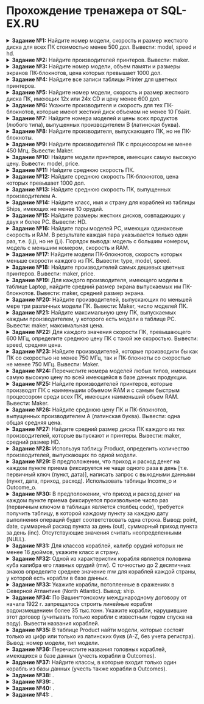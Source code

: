 # Прохождение тренажера от SQL-EX.RU
<details>
<summary><b>Задание №1:</b> Найдите номер модели, скорость и размер жесткого диска для всех ПК стоимостью менее 500 дол. Вывести: model, speed и hd.</summary>
  
  ```mysql
SELECT model, speed, hd
FROM pc
WHERE price < 500
```

</details>
<details>
<summary><b>Задание №2:</b> Найдите производителей принтеров. Вывести: maker.</summary>
  
  ```mysql
SELECT DISTINCT maker
FROM product
WHERE type = 'Printer'
```

</details>
<details>
<summary><b>Задание №3:</b> Найдите номер модели, объем памяти и размеры экранов ПК-блокнотов, цена которых превышает 1000 дол.</summary>
  
  ```mysql
SELECT model, ram, screen
FROM laptop
WHERE price > 1000
```

</details>
<details>
<summary><b>Задание №4:</b> Найдите все записи таблицы Printer для цветных принтеров.</summary>
  
  ```mysql
SELECT *
FROM printer
WHERE color = 'y'
```

</details>
<details>
<summary><b>Задание №5:</b> Найдите номер модели, скорость и размер жесткого диска ПК, имеющих 12x или 24x CD и цену менее 600 дол.</summary>
  
  ```mysql
SELECT model, speed, hd
FROM pc
WHERE (cd = '12x' OR cd = '24x') AND price < 600
```

</details>
<details>
<summary><b>Задание №6:</b> Укажите производителя и скорость для тех ПК-блокнотов, которые имеют жесткий диск объемом не менее 10 Гбайт.</summary>
  
  ```mysql
SELECT DISTINCT maker, speed
FROM product
INNER JOIN laptop ON product.model = laptop.model
WHERE hd >= 10
```

</details>
<details>
<summary><b>Задание №7:</b> Найдите номера моделей и цены всех продуктов (любого типа), выпущенных производителем B (латинская буква).</summary>
  
  ```mysql
SELECT p.model, pc.price
FROM Product p
JOIN PC pc ON p.model = pc.model
WHERE p.maker = 'B'

UNION

SELECT p.model, l.price
FROM Product p
JOIN Laptop l ON p.model = l.model
WHERE p.maker = 'B'

UNION

SELECT p.model, pr.price
FROM Product p
JOIN Printer pr ON p.model = pr.model
WHERE p.maker = 'B'
```

</details>
<details>
<summary><b>Задание №8:</b> Найдите производителя, выпускающего ПК, но не ПК-блокноты.</summary>
  
  ```mysql
SELECT maker 
FROM Product
WHERE type = 'PC'

EXCEPT

SELECT maker
FROM Product
WHERE type = 'Laptop'
```

</details>
<details>
<summary><b>Задание №9:</b> Найдите производителей ПК с процессором не менее 450 Мгц. Вывести: Maker.</summary>
  
  ```mysql
SELECT DISTINCT maker
FROM product
INNER JOIN pc ON product.model = pc.model
WHERE pc.speed >= 450
```

</details>
<details>
<summary><b>Задание №10:</b> Найдите модели принтеров, имеющих самую высокую цену. Вывести: model, price.</summary>
  
  ```mysql
SELECT model, price
FROM printer
WHERE price = (SELECT MAX(price) FROM printer)
```

</details>
<details>
<summary><b>Задание №11:</b> Найдите среднюю скорость ПК.</summary>
  
  ```mysql
SELECT AVG(speed)
FROM pc
```

</details>
<details>
<summary><b>Задание №12:</b> Найдите среднюю скорость ПК-блокнотов, цена которых превышает 1000 дол.</summary>
  
  ```mysql
SELECT AVG(speed)
FROM laptop
WHERE price > 1000
```

</details>
<details>
<summary><b>Задание №13:</b> Найдите среднюю скорость ПК, выпущенных производителем A.</summary>
  
  ```mysql
SELECT AVG(speed)
FROM pc
INNER JOIN product ON pc.model = product.model
WHERE product.maker = 'A'
```

</details>
<details>
<summary><b>Задание №14:</b> Найдите класс, имя и страну для кораблей из таблицы Ships, имеющих не менее 10 орудий.</summary>
  
  ```mysql
SELECT ships.class, ships.name, classes.country
FROM classes
INNER JOIN ships ON classes.class = ships.class
WHERE classes.numGuns >= 10
```

</details>
<details>
<summary><b>Задание №15:</b> Найдите размеры жестких дисков, совпадающих у двух и более PC. Вывести: HD.</summary>
  
  ```mysql
SELECT hd
FROM pc
GROUP BY hd
HAVING COUNT(hd) >= 2
```

</details>
<details>
<summary><b>Задание №16:</b> Найдите пары моделей PC, имеющих одинаковые скорость и RAM. В результате каждая пара указывается только один раз, т.е. (i,j), но не (j,i). Порядок вывода: модель с большим номером, модель с меньшим номером, скорость и RAM.</summary>
  
  ```mysql
SELECT DISTINCT A.model AS model, B.model AS model, A.speed, A.ram
FROM PC AS A, PC B
WHERE A.speed = B.speed AND A.ram = B.ram AND A.model > B.model
```

</details>
<details>
<summary><b>Задание №17:</b> Найдите модели ПК-блокнотов, скорость которых меньше скорости каждого из ПК. Вывести: type, model, speed.</summary>
  
  ```mysql
SELECT DISTINCT product.type, l.model, l.speed
From laptop as l, product, pc
WHERE product.type = 'Laptop' AND l.speed < ALL (SELECT speed FROM pc)
```

</details>
<details>
<summary><b>Задание №18:</b> Найдите производителей самых дешевых цветных принтеров. Вывести: maker, price.</summary>
  
  ```mysql
SELECT DISTINCT maker, price
FROM product
INNER JOIN printer ON product.model = printer.model
WHERE price = (SELECT MIN(price) FROM printer WHERE color = 'y') AND color = 'y'
```

</details>
<details>
<summary><b>Задание №19:</b> Для каждого производителя, имеющего модели в таблице Laptop, найдите средний размер экрана выпускаемых им ПК-блокнотов. Вывести: maker, средний размер экрана.</summary>
  
  ```mysql
SELECT product.maker, AVG(laptop.screen)
FROM product
INNER JOIN laptop ON product.model = laptop.model
GROUP BY product.maker
```

</details>
<details>
<summary><b>Задание №20:</b> Найдите производителей, выпускающих по меньшей мере три различных модели ПК. Вывести: Maker, число моделей ПК.</summary>
  
  ```mysql
SELECT maker, COUNT(model)
FROM product
WHERE type = 'pc'
GROUP BY maker 
HAVING COUNT(model) >= 3
```

</details>
<details>
<summary><b>Задание №21:</b> Найдите максимальную цену ПК, выпускаемых каждым производителем, у которого есть модели в таблице PC. Вывести: maker, максимальная цена.</summary>
  
  ```mysql
SELECT maker, MAX(price)
FROM pc 
INNER JOIN product ON pc.model = product.model  
GROUP BY maker
```

</details>
<details>
<summary><b>Задание №22:</b> Для каждого значения скорости ПК, превышающего 600 МГц, определите среднюю цену ПК с такой же скоростью. Вывести: speed, средняя цена.</summary>
  
  ```mysql
SELECT speed, AVG(price)
FROM pc
WHERE speed > 600
GROUP BY speed
```

</details>
<details>
<summary><b>Задание №23:</b> Найдите производителей, которые производили бы как ПК со скоростью не менее 750 МГц, так и ПК-блокноты со скоростью не менее 750 МГц. Вывести: Maker.</summary>
  
  ```mysql
SELECT DISTINCT maker
FROM product
INNER JOIN laptop ON laptop.model = product.model
WHERE laptop.speed >= 750

INTERSECT

SELECT DISTINCT maker
FROM product
INNER JOIN pc ON pc.model = product.model
WHERE pc.speed >= 750
```

</details>
<details>
<summary><b>Задание №24:</b> Перечислите номера моделей любых типов, имеющих самую высокую цену по всей имеющейся в базе данных продукции.</summary>
  
  ```mysql
WITH max_price AS (
  SELECT MAX(price) AS price FROM (
    SELECT price FROM pc
    UNION ALL
    SELECT price FROM laptop
    UNION ALL
    SELECT price FROM printer
  ) AS all_prices
)

SELECT model 
FROM pc 
WHERE price = (SELECT price FROM max_price)

UNION

SELECT model 
FROM laptop 
WHERE price = (SELECT price FROM max_price)

UNION

SELECT model 
FROM printer 
WHERE price = (SELECT price FROM max_price)
```

</details>
<details>
<summary><b>Задание №25:</b> Найдите производителей принтеров, которые производят ПК с наименьшим объемом RAM и с самым быстрым процессором среди всех ПК, имеющих наименьший объем RAM. Вывести: Maker.</summary>
  
  ```mysql
SELECT DISTINCT product.maker
FROM product
INNER JOIN pc ON pc.model = product.model
WHERE pc.ram = (SELECT MIN(ram) FROM pc) AND pc.speed = (SELECT MAX(speed) FROM pc WHERE ram = (SELECT MIN(ram) FROM pc))

INTERSECT

SELECT maker
FROM product
WHERE type = 'printer'
```

</details>
<details>
<summary><b>Задание №26:</b> Найдите среднюю цену ПК и ПК-блокнотов, выпущенных производителем A (латинская буква). Вывести: одна общая средняя цена.</summary>
  
  ```mysql
SELECT AVG(price)
FROM (
  SELECT pc.price
  FROM product
  INNER JOIN pc ON pc.model = product.model
  WHERE product.maker = 'A'

  UNION ALL

  SELECT laptop.price
  FROM product
  INNER JOIN laptop ON laptop.model = product.model
  WHERE product.maker = 'A'
) as t
```

</details>
<details>
<summary><b>Задание №27:</b> Найдите средний размер диска ПК каждого из тех производителей, которые выпускают и принтеры. Вывести: maker, средний размер HD.</summary>
  
  ```mysql
SELECT product.maker, AVG(pc.hd)
FROM product
INNER JOIN pc ON pc.model = product.model
WHERE product.maker IN (
  SELECT maker
  FROM product
  WHERE type = 'printer'
)
GROUP BY product.maker
```

</details>
<details>
<summary><b>Задание №28:</b> Используя таблицу Product, определить количество производителей, выпускающих по одной модели.</summary>
  
  ```mysql
SELECT COUNT(*)
FROM (
  SELECT maker
  FROM product
  GROUP BY maker
  HAVING COUNT(*) = 1
) as t
```

</details>
<details>
<summary><b>Задание №29:</b> В предположении, что приход и расход денег на каждом пункте приема фиксируется не чаще одного раза в день [т.е. первичный ключ (пункт, дата)], написать запрос с выходными данными (пункт, дата, приход, расход). Использовать таблицы Income_o и Outcome_o.</summary>
  
  ```mysql
SELECT income_o.point, income_o.date, inc, out
FROM income_o
LEFT JOIN outcome_o ON income_o.point = outcome_o.point
AND income_o.date = outcome_o.date

UNION

SELECT outcome_o.point, outcome_o.date, inc, out
FROM income_o 
RIGHT JOIN outcome_o ON income_o.point = outcome_o.point
AND income_o.date = outcome_o.date
```

</details>
<details>
<summary><b>Задание №30:</b> В предположении, что приход и расход денег на каждом пункте приема фиксируется произвольное число раз (первичным ключом в таблицах является столбец code), требуется получить таблицу, в которой каждому пункту за каждую дату выполнения операций будет соответствовать одна строка. Вывод: point, date, суммарный расход пункта за день (out), суммарный приход пункта за день (inc). Отсутствующие значения считать неопределенными (NULL).</summary>
  
  ```mysql
WITH Inc AS (
    SELECT point, date, SUM(inc) AS suminc
    FROM Income
    GROUP BY point, date
),
Outc AS (
    SELECT point, date, SUM(out) AS sumout
    FROM Outcome
    GROUP BY point, date
)

SELECT 
    COALESCE(Inc.point, Outc.point) AS point,
    COALESCE(Inc.date, Outc.date) AS date,
    Outc.sumout,
    Inc.suminc
FROM Inc
FULL OUTER JOIN Outc ON Inc.point = Outc.point AND Inc.date = Outc.date
ORDER BY point, date
```

</details>
<details>
<summary><b>Задание №31:</b> Для классов кораблей, калибр орудий которых не менее 16 дюймов, укажите класс и страну.</summary>
  
  ```mysql
SELECT class, country
FROM Classes
WHERE bore >= 16
```

</details>
<details>
<summary><b>Задание №32:</b> Одной из характеристик корабля является половина куба калибра его главных орудий (mw). С точностью до 2 десятичных знаков определите среднее значение mw для кораблей каждой страны, у которой есть корабли в базе данных.</summary>
  
  ```mysql
WITH с AS (
    SELECT country, classes.class, bore, name
    FROM classes
    LEFT JOIN ships ON classes.class = ships.class

    UNION ALL

    SELECT DISTINCT country, class, bore, ship AS name
    FROM classes t1
    LEFT JOIN outcomes t2 ON t1.class = t2.ship
    WHERE ship = class AND ship NOT IN (SELECT name FROM ships)
)

SELECT 
    country, 
    CAST(AVG(POWER(bore, 3) / 2.0) AS numeric(6, 2)) AS weight
FROM с
WHERE name IS NOT NULL
GROUP BY country
```

</details>
<details>
<summary><b>Задание №33:</b> Укажите корабли, потопленные в сражениях в Северной Атлантике (North Atlantic). Вывод: ship.</summary>
  
  ```mysql
SELECT ship
FROM Outcomes
INNER JOIN Battles ON Battles.name = Outcomes.battle
WHERE Outcomes.result = 'sunk' AND Battles.name = 'North Atlantic'
```

</details>
<details>
<summary><b>Задание №34:</b> По Вашингтонскому международному договору от начала 1922 г. запрещалось строить линейные корабли водоизмещением более 35 тыс.тонн. Укажите корабли, нарушившие этот договор (учитывать только корабли c известным годом спуска на воду). Вывести названия кораблей.</summary>
  
  ```mysql
Select name
FROM classes
INNER JOIN Ships ON Ships.class = Classes.class
WHERE launched >= 1922 AND displacement > 35000 AND type='bb'
```

</details>
<details>
<summary><b>Задание №35:</b> В таблице Product найти модели, которые состоят только из цифр или только из латинских букв (A-Z, без учета регистра). Вывод: номер модели, тип модели.</summary>
  
  ```mysql
SELECT model, type
FROM product 
WHERE model NOT LIKE '%[^a-z]%' OR model NOT LIKE '%[^0-9]%'
```

</details>
<details>
<summary><b>Задание №36:</b> Перечислите названия головных кораблей, имеющихся в базе данных (учесть корабли в Outcomes).</summary>
  
  ```mysql
SELECT name
FROM ships
WHERE class = name   

UNION  

SELECT ship
FROM classes, outcomes
WHERE classes.class = outcomes.ship
```

</details>
<details>
<summary><b>Задание №37:</b> Найдите классы, в которые входит только один корабль из базы данных (учесть также корабли в Outcomes).</summary>
  
  ```mysql
SELECT class
FROM (
    SELECT name, class
    FROM ships 

    UNION

    SELECT class AS name, class
    FROM classes
    JOIN outcomes ON classes.class = outcomes.ship
) as t
GROUP BY class
HAVING COUNT(name) = 1
```

</details>
<details>
<summary><b>Задание №38:</b> .</summary>
  
  ```mysql

```

</details>
<details>
<summary><b>Задание №39:</b> .</summary>
  
  ```mysql

```

</details>
<details>
<summary><b>Задание №40:</b> .</summary>
  
  ```mysql

```

</details>
<details>
<summary><b>Задание №41:</b> .</summary>
  
  ```mysql

```

</details>
